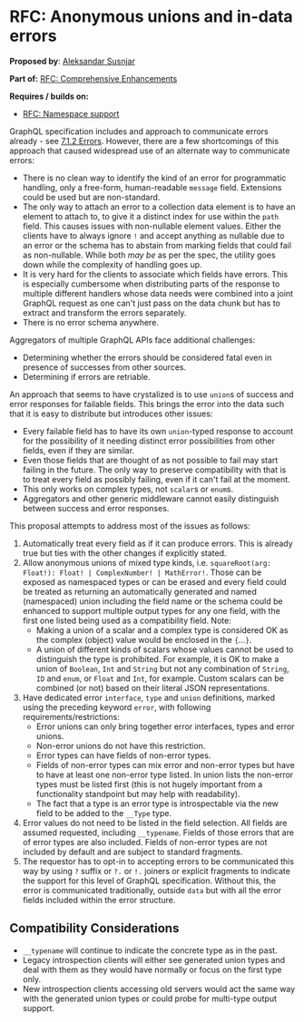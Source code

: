 # RFC: Anonymous unions and in-data errors

**Proposed by**: [Aleksandar Susnjar](https://github.com/aleksandarsusnjar)

**Part of:** [RFC: Comprehensive Enhancements](ComprehensiveEnhacement.md)

**Requires / builds on:**
- [RFC: Namespace support](Namespacing.md)


GraphQL specification includes and approach to communicate errors already - see [7.1.2 Errors](https://spec.graphql.org/October2021/#sec-Errors). However, there are a few shortcomings of this approach that caused widespread use of an alternate way to communicate errors:

- There is no clean way to identify the kind of an error for programmatic handling, only a free-form, human-readable `message` field. Extensions could be used but are non-standard.
- The only way to attach an error to a collection data element is to have an element to attach to, to give it a distinct index for use within the `path` field. This causes issues with non-nullable element values. Either the clients have to always ignore `!` and accept anything as nullable due to an error or the schema has to abstain from marking fields that could fail as non-nullable. While both *may be* as per the spec, the utility goes down while the complexity of handling goes up.
- It is very hard for the clients to associate which fields have errors. This is especially cumbersome when distributing parts of the response to multiple different handlers whose data needs were combined into a joint GraphQL request as one can't just pass on the data chunk but has to extract and transform the errors separately.
- There is no error schema anywhere.

Aggregators of multiple GraphQL APIs face additional challenges:

- Determining whether the errors should be considered fatal even in presence of successes from other sources.
- Determining if errors are retriable.

An approach that seems to have crystalized is to use `union`s of success and error responses for failable fields. This brings the error into the data such that it is easy to distribute but introduces other issues:

- Every failable field has to have its own `union`-typed response to account for the possibility of it needing distinct error possibilities from other fields, even if they are similar.
- Even those fields that are thought of as not possible to fail may start failing in the future. The only way to preserve compatibility with that is to treat every field as possibly failing, even if it can't fail at the moment.
- This only works on complex types, not `scalar`s or `enum`s.
- Aggregators and other generic middleware cannot easily distinguish between success and error responses.

This proposal attempts to address most of the issues as follows:

1. Automatically treat every field as if it can produce errors. This is already true but ties with the other changes if explicitly stated.
2. Allow anonymous unions of mixed type kinds, i.e. `squareRoot(arg: Float!): Float! | ComplexNumber! | MathError!`. Those can be exposed as namespaced types or can be erased and every field could be treated as returning an automatically generated and named (namespaced) union including the field name or the schema could be enhanced to support multiple output types for any one field, with the first one listed being used as a compatibility field. Note:
    - Making a union of a scalar and a complex type is considered OK as the complex (object) value would be enclosed in the `{`...`}`.
    - A union of different kinds of scalars whose values cannot be used to distinguish the type is prohibited. For example, it is OK to make a union of `Boolean`, `Int` and `String` but not any combination of `String`, `ID` and `enum`, or `Float` and `Int`, for example. Custom scalars can be combined (or not) based on their literal JSON representations.
3. Have dedicated error `interface`, `type` and `union` definitions, marked using the preceding keyword `error`, with following requirements/restrictions:
    - Error unions can only bring together error interfaces, types and error unions.
    - Non-error unions do not have this restriction.
    - Error types can have fields of non-error types.
    - Fields of non-error types can mix error and non-error types but have to have at least one non-error type listed. In union lists the non-error types must be listed first (this is not hugely important from a functionality standpoint but may help with readability).
    - The fact that a type is an error type is introspectable via the new field to be added to the `__Type` type.
4. Error values do not need to be listed in the field selection. All fields are assumed requested, including `__typename`. Fields of those errors that are of error types are also included. Fields of non-error types are not included by default and are subject to standard fragments. 
5. The requestor has to opt-in to accepting errors to be communicated this way by using `?` suffix or `?.` or `!.` joiners or explicit fragments to indicate the support for this level of GraphQL specification. Without this, the error is communicated traditionally, outside `data` but with all the error fields included within the error structure.

## Compatibility Considerations

- `__typename` will continue to indicate the concrete type as in the past.
- Legacy introspection clients will either see generated union types and deal with them as they would have normally or focus on the first type only.
- New introspection clients accessing old servers would act the same way with the generated union types or could probe for multi-type output support.